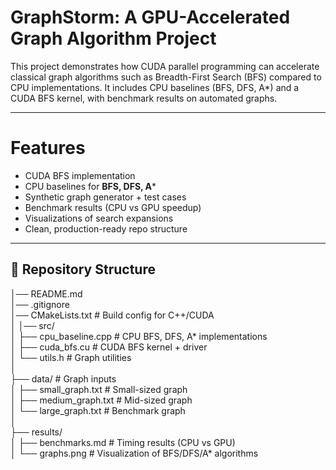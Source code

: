 # GraphStorm: A GPU-Accelerated Graph Algorithm Project

This project demonstrates how CUDA parallel programming can accelerate classical graph algorithms such as Breadth-First Search (BFS) compared to CPU implementations. It includes CPU baselines (BFS, DFS, A*) and a CUDA BFS kernel, with benchmark results on automated graphs.

---

# Features
- CUDA BFS implementation  
- CPU baselines for **BFS, DFS, A***  
- Synthetic graph generator + test cases  
- Benchmark results (CPU vs GPU speedup)  
- Visualizations of search expansions  
- Clean, production-ready repo structure  

---

## 📂 Repository Structure
│── README.md  
│── .gitignore  
│── CMakeLists.txt # Build config for C++/CUDA  
│
│── src/  
│   ├── cpu_baseline.cpp # CPU BFS, DFS, A* implementations  
│   ├── cuda_bfs.cu      # CUDA BFS kernel + driver  
│   └── utils.h          # Graph utilities  
│  
├── data/ # Graph inputs  
│   ├── small_graph.txt  # Small-sized graph  
│   ├── medium_graph.txt # Mid-sized graph  
│   └── large_graph.txt  # Benchmark graph  
│  
├── results/  
│   ├── benchmarks.md    # Timing results (CPU vs GPU)  
│   └── graphs.png       # Visualization of BFS/DFS/A* algorithms  
